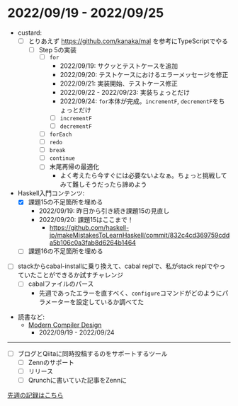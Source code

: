 # 2022/09/19 - 2022/09/25

- custard:
    - [ ] とりあえず <https://github.com/kanaka/mal> を参考にTypeScriptでやる
        - [ ] Step 5の実装
            - [ ] `for`
                - 2022/09/19: サクッとテストケースを追加
                - 2022/09/20: テストケースにおけるエラーメッセージを修正
                - 2022/09/21: 実装開始、テストケース修正
                - 2022/09/22 - 2022/09/23: 実装ちょっとだけ
                - 2022/09/24: `for`本体が完成。`incrementF`, `decrementF`をちょっとだけ
                - [ ] `incrementF`
                - [ ] `decrementF`
            - [ ] `forEach`
            - [ ] `redo`
            - [ ] `break`
            - [ ] `continue`
            - [ ] 末尾再帰の最適化
                - よく考えたら今すぐには必要ないよなぁ。ちょっと挑戦してみて難しそうだったら諦めよう
- Haskell入門コンテンツ:
    - [x] 課題15の不足箇所を埋める
        - 2022/09/19: 昨日から引き続き課題15の見直し
        - 2022/09/20: 課題15はここまで！
            - <https://github.com/haskell-jp/makeMistakesToLearnHaskell/commit/832c4cd369759cdda5b106c0a3fab8d6264b1464>
    - [ ] 課題16の不足箇所を埋める
- [ ] stackからcabal-installに乗り換えて、cabal replで、私がstack replでやっていたことができるか試すチャレンジ
    - [ ] cabalファイルのパース
        - 先週であったエラーを直すべく、`configure`コマンドがどのようにパラメーターを設定しているか調べてた
- 読書など:
    - [Modern Compiler Design](https://www.springer.com/jp/book/9781461446989)
        - 2022/09/19 - 2022/09/24

------

- [ ] ブログとQiitaに同時投稿するのをサポートするツール
    - [ ] Zennのサポート
    - [ ] リリース
    - [ ] Qrunchに書いていた記事をZennに

[先週の記録はこちら](https://github.com/igrep/daily-commits/blob/3013dc62c84bf270d14ac1ec91c9267197639e0c/yesterday.md)
